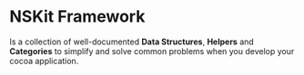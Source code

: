 NSKit Framework
=====

Is a collection of well-documented __Data Structures__, __Helpers__ and __Categories__ to simplify and solve common problems when you develop your cocoa application. 